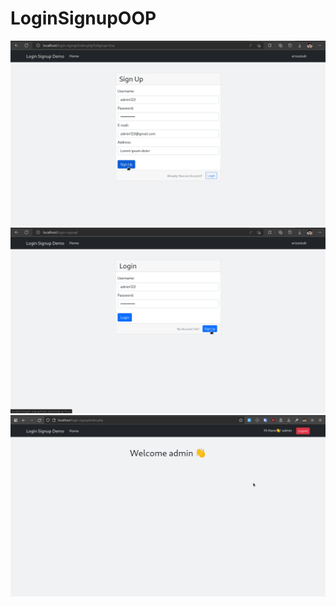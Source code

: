 # LoginSignupOOP

<img src="./img/signup.png">
<br>
<img src="./img/login.png">
<br>
<img src="./img/welcome.png">
